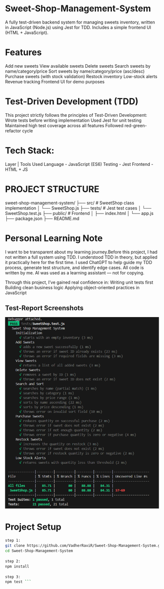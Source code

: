 ﻿# Sweet-Shop-Management-System
 A fully test-driven backend system for managing sweets inventory, written in JavaScript (Node.js) using Jest for TDD. Includes a simple frontend UI (HTML + JavaScript).

#   Features 
 Add new sweets
 View available sweets
 Delete sweets
 Search sweets by name/category/price
 Sort sweets by name/category/price (asc/desc)
 Purchase sweets (with stock validation)
 Restock inventory
 Low-stock alerts
 Revenue tracking
 Frontend UI for demo purposes


# Test-Driven Development (TDD)
This project strictly follows the principles of Test-Driven Development:
Wrote tests before writing implementation
Used Jest for unit testing
Maintained high test coverage across all features
Followed red-green-refactor cycle

# Tech Stack:
Layer	 | Tools Used
Language - JavaScript (ES6)
Testing	 - Jest
Frontend - HTML + JS 


# PROJECT STRUCTURE
sweet-shop-management-system/
├── src/                    # SweetShop class implementation
│   └── SweetShop.js
├── tests/                  # Jest test cases
│   └── SweetShop.test.js
├── public/                 # Frontend
│   ├── index.html
│   └── app.js
├── package.json
├── README.md


# Personal Learning Note
I want to be transparent about my learning journey.Before this project, I had not written a full system using TDD.
I understood TDD in theory, but applied it practically here for the first time.
I used ChatGPT to help guide my TDD process, generate test structure, and identify edge cases.
All code is written by me. AI was used as a learning assistant — not for copying.

Through this project, I’ve gained real confidence in:
Writing unit tests first
Building clean business logic
Applying object-oriented practices in JavaScript

## Test-Report Screenshots

![test-report](images/test-report.png)


# Project Setup

```bash
step 1:
git clone https://github.com/VadherRaviR/Sweet-Shop-Management-System.git
cd Sweet-Shop-Management-System

step 2:
npm install

step 3:
npm test ```






